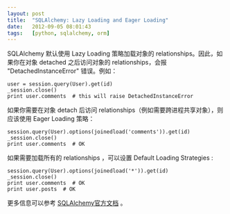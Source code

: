 ```yaml
---
layout: post
title:  "SQLAlchemy: Lazy Loading and Eager Loading"
date:   2012-09-05 08:01:43
tags:   [python, sqlalchemy, orm]
---
```



SQLAlchemy 默认使用 Lazy Loading 策略加载对象的 relationships。因此，如果你在对象 detached 之后访问对象的 relationships，会报 "DetachedInstanceError" 错误。例如：

    user = session.query(User).get(id)
    _session.close()
    print user.comments  # this will raise DetachedInstanceError

如果你需要在对象 detach 后访问 relationships（例如需要跨进程共享对象），则应该使用 Eager Loading 策略：

    session.query(User).options(joinedload('comments')).get(id)
    _session.close()
    print user.comments  # OK

如果需要加载所有的 relationships ，可以设置 Default Loading Strategies :

    session.query(User).options(joinedload('*')).get(id)
    _session.close()
    print user.comments  # OK
    print user.posts  # OK
    
更多信息可以参考 [SQLAlchemy官方文档](http://docs.sqlalchemy.org/en/rel_0_7/orm/loading.html) 。
